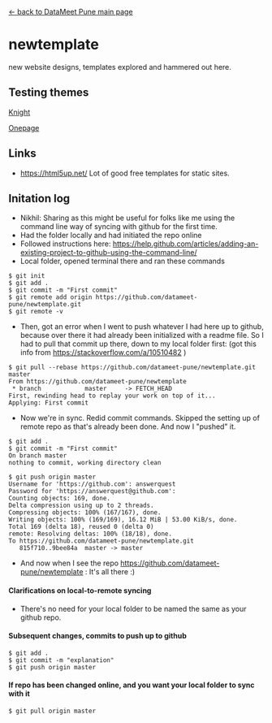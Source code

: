[<- back to DataMeet Pune main page](https://datameet-pune.github.io)

# newtemplate
new website designs, templates explored and hammered out here.

## Testing themes

[Knight](Knight/)

[Onepage](OnePage/)

## Links
* <https://html5up.net/> Lot of good free templates for static sites.

## Initation log
* Nikhil: Sharing as this might be useful for folks like me using the command line way of syncing with github for the first time.
* Had the folder locally and had initiated the repo online
* Followed instructions here: <https://help.github.com/articles/adding-an-existing-project-to-github-using-the-command-line/>
* Local folder, opened terminal there and ran these commands
```
$ git init
$ git add .
$ git commit -m "First commit"
$ git remote add origin https://github.com/datameet-pune/newtemplate.git
$ git remote -v
```
* Then, got an error when I went to push whatever I had here up to github, because over there it had already been initialized with a readme file. So I had to pull that commit up there, down to my local folder first: (got this info from <https://stackoverflow.com/a/10510482> )

```
$ git pull --rebase https://github.com/datameet-pune/newtemplate.git master
From https://github.com/datameet-pune/newtemplate
 * branch            master     -> FETCH_HEAD
First, rewinding head to replay your work on top of it...
Applying: First commit

```

* Now we're in sync. Redid commit commands. Skipped the setting up of remote repo as that's already been done. And now I "pushed" it.

```
$ git add .
$ git commit -m "First commit"
On branch master
nothing to commit, working directory clean

$ git push origin master
Username for 'https://github.com': answerquest
Password for 'https://answerquest@github.com': 
Counting objects: 169, done.
Delta compression using up to 2 threads.
Compressing objects: 100% (167/167), done.
Writing objects: 100% (169/169), 16.12 MiB | 53.00 KiB/s, done.
Total 169 (delta 18), reused 0 (delta 0)
remote: Resolving deltas: 100% (18/18), done.
To https://github.com/datameet-pune/newtemplate.git
   815f710..9bee84a  master -> master
```

* And now when I see the repo <https://github.com/datameet-pune/newtemplate> : It's all there :)

#### Clarifications on local-to-remote syncing
* There's no need for your local folder to be named the same as your github repo.

#### Subsequent changes, commits to push up to github
```
$ git add .
$ git commit -m "explanation"
$ git push origin master
```

#### If repo has been changed online, and you want your local folder to sync with it
```
$ git pull origin master
```
